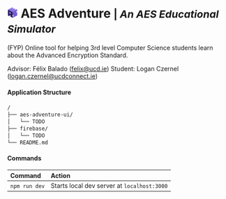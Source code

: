 # <img src="aes-adventure-ui/public/logo.svg" alt="AES Educational Simulator" width="24"/> AES Adventure <small>| _An AES Educational Simulator_</small>

(FYP) Online tool for helping 3rd level Computer Science students learn about the Advanced Encryption Standard.

Advisor: Félix Balado (felix@ucd.ie) Student: Logan Czernel (logan.czernel@ucdconnect.ie)

#### Application Structure

```
/
├── aes-adventure-ui/
│   └── TODO
├── firebase/
│   └── TODO
└── README.md
```

#### Commands

| Command                | Action                                             |
| :--------------------- | :------------------------------------------------- |
| `npm run dev`          | Starts local dev server at `localhost:3000`        |
